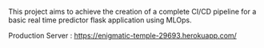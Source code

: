 This project aims to achieve the creation of a complete CI/CD pipeline for a basic real time predictor flask application using MLOps.







Production Server : https://enigmatic-temple-29693.herokuapp.com/
